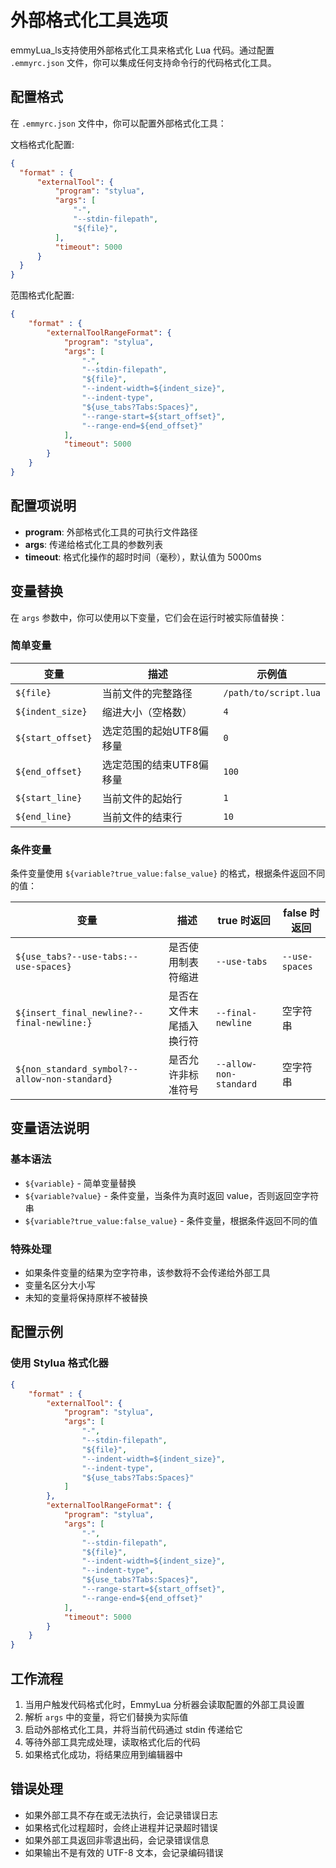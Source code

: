 # 外部格式化工具选项

emmyLua_ls支持使用外部格式化工具来格式化 Lua 代码。通过配置 `.emmyrc.json` 文件，你可以集成任何支持命令行的代码格式化工具。

## 配置格式

在 `.emmyrc.json` 文件中，你可以配置外部格式化工具：

文档格式化配置:
```json
{
  "format" : {
      "externalTool": {
          "program": "stylua",
          "args": [
              "-",
              "--stdin-filepath",
              "${file}",
          ],
          "timeout": 5000
      }
  }
}

```
范围格式化配置:
```json
{
    "format" : {
        "externalToolRangeFormat": {
            "program": "stylua",
            "args": [
                "-",
                "--stdin-filepath",
                "${file}",
                "--indent-width=${indent_size}",
                "--indent-type",
                "${use_tabs?Tabs:Spaces}",
                "--range-start=${start_offset}",
                "--range-end=${end_offset}"
            ],
            "timeout": 5000
        }
    }
}
```


## 配置项说明

- **program**: 外部格式化工具的可执行文件路径
- **args**: 传递给格式化工具的参数列表
- **timeout**: 格式化操作的超时时间（毫秒），默认值为 5000ms

## 变量替换

在 `args` 参数中，你可以使用以下变量，它们会在运行时被实际值替换：

### 简单变量

| 变量 | 描述 | 示例值 |
|------|------|--------|
| `${file}` | 当前文件的完整路径 | `/path/to/script.lua` |
| `${indent_size}` | 缩进大小（空格数） | `4` |
| `${start_offset}` | 选定范围的起始UTF8偏移量 | `0` |
| `${end_offset}` | 选定范围的结束UTF8偏移量 | `100` |
| `${start_line}` | 当前文件的起始行 | `1` |
| `${end_line}` | 当前文件的结束行 | `10` |

### 条件变量

条件变量使用 `${variable?true_value:false_value}` 的格式，根据条件返回不同的值：

| 变量 | 描述 | true 时返回 | false 时返回 |
|------|------|-------------|--------------|
| `${use_tabs?--use-tabs:--use-spaces}` | 是否使用制表符缩进 | `--use-tabs` | `--use-spaces` |
| `${insert_final_newline?--final-newline:}` | 是否在文件末尾插入换行符 | `--final-newline` | 空字符串 |
| `${non_standard_symbol?--allow-non-standard}` | 是否允许非标准符号 | `--allow-non-standard` | 空字符串 |

## 变量语法说明

### 基本语法
- `${variable}` - 简单变量替换
- `${variable?value}` - 条件变量，当条件为真时返回 value，否则返回空字符串
- `${variable?true_value:false_value}` - 条件变量，根据条件返回不同的值

### 特殊处理
- 如果条件变量的结果为空字符串，该参数将不会传递给外部工具
- 变量名区分大小写
- 未知的变量将保持原样不被替换

## 配置示例

### 使用 Stylua 格式化器

```json
{
    "format" : {
        "externalTool": {
            "program": "stylua",
            "args": [
                "-",
                "--stdin-filepath",
                "${file}",
                "--indent-width=${indent_size}",
                "--indent-type",
                "${use_tabs?Tabs:Spaces}"
            ]
        },
        "externalToolRangeFormat": {
            "program": "stylua",
            "args": [
                "-",
                "--stdin-filepath",
                "${file}",
                "--indent-width=${indent_size}",
                "--indent-type",
                "${use_tabs?Tabs:Spaces}",
                "--range-start=${start_offset}",
                "--range-end=${end_offset}"
            ],
            "timeout": 5000
        }
    }
}
```

## 工作流程

1. 当用户触发代码格式化时，EmmyLua 分析器会读取配置的外部工具设置
2. 解析 `args` 中的变量，将它们替换为实际值
3. 启动外部格式化工具，并将当前代码通过 stdin 传递给它
4. 等待外部工具完成处理，读取格式化后的代码
5. 如果格式化成功，将结果应用到编辑器中

## 错误处理

- 如果外部工具不存在或无法执行，会记录错误日志
- 如果格式化过程超时，会终止进程并记录超时错误
- 如果外部工具返回非零退出码，会记录错误信息
- 如果输出不是有效的 UTF-8 文本，会记录编码错误
